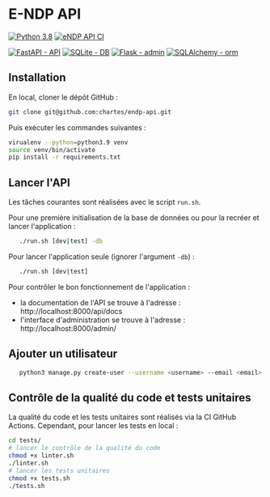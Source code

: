 # E-NDP API
[![Python 3.8](https://img.shields.io/badge/python-3.8-blue.svg)](https://www.python.org/downloads/release/python-380/) [![eNDP API CI](https://github.com/chartes/endp-api/actions/workflows/CI-tests.yml/badge.svg?branch=master)](https://github.com/chartes/endp-api/actions/workflows/CI-tests.yml)

[![FastAPI - API](https://img.shields.io/static/v1?label=FastAPI&message=API&color=%232E303E&style=for-the-badge&logo=fastapi&logoColor=%23009485)](https://fastapi.tiangolo.com/)
[![SQLite - DB](https://img.shields.io/static/v1?label=SQLite&message=DB&color=%2374B8E4&style=for-the-badge&logo=sqlite&logoColor=white)](https://www.sqlite.org/index.html)
[![Flask - admin](https://img.shields.io/static/v1?label=Flask&message=admin&color=black&style=for-the-badge&logo=flask&logoColor=white)](https://flask-admin.readthedocs.io/en/latest/#)
[![SQLAlchemy -  orm](https://img.shields.io/badge/SQLAlchemy-_orm-red?style=for-the-badge)](https://www.sqlalchemy.org/)


## Installation

En local, cloner le dépôt GitHub :

```bash
git clone git@github.com:chartes/endp-api.git
```

Puis exécuter les commandes suivantes :

```bash
virualenv --python=python3.9 venv
source venv/bin/activate
pip install -r requirements.txt
 ```

## Lancer l'API

Les tâches courantes sont réalisées avec le script `run.sh`.

Pour une première initialisation de la base de données ou pour la recréer et lancer l'application :

```bash
   ./run.sh [dev|test] -db
```

Pour lancer l'application seule (ignorer l'argument `-db`) :

```bash
   ./run.sh [dev|test]
```

Pour contrôler le bon fonctionnement de l'application :

- la documentation de l'API se trouve à l'adresse : http://localhost:8000/api/docs
- l'interface d'administration se trouve à l'adresse : http://localhost:8000/admin/

## Ajouter un utilisateur 

```bash
   python3 manage.py create-user --username <username> --email <email> --password <password>
```

## Contrôle de la qualité du code et tests unitaires

La qualité du code et les tests unitaires sont réalisés via la CI GitHub Actions.
Cependant, pour lancer les tests en local : 

```bash
cd tests/
# lancer le contrôle de la qualité du code
chmod +x linter.sh
./linter.sh
# lancer les tests unitaires
chmod +x tests.sh
./tests.sh
```
